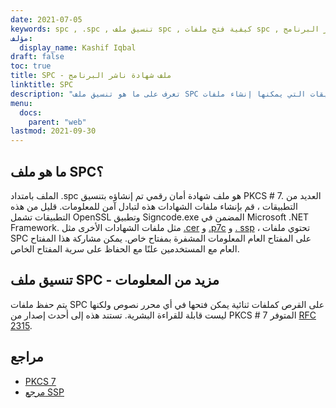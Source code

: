 ```yaml
---
date: 2021-07-05
keywords: spc , .spc , تنسيق ملف spc , كيفية فتح ملفات spc , ملف شهادة ناشر البرنامج
مؤلف:
  display_name: Kashif Iqbal
draft: false
toc: true
title: SPC - ملف شهادة ناشر البرنامج
linktitle: SPC
description: "تعرف على ما هو تنسيق ملف SPC وواجهات برمجة التطبيقات التي يمكنها إنشاء ملفات SPC وفتحها."
menu:
  docs:
    parent: "web"
lastmod: 2021-09-30
---
```


## ما هو ملف SPC؟

الملف بامتداد .spc هو ملف شهادة أمان رقمي تم إنشاؤه بتنسيق PKCS # 7. العديد من التطبيقات ، قم بإنشاء ملفات الشهادات هذه لتبادل آمن للمعلومات. قليل من هذه التطبيقات تشمل OpenSSL وتطبيق Signcode.exe المضمن في Microsoft .NET Framework. مثل ملفات الشهادات الأخرى مثل [.cer](/ar/web/cer/) و [.p7c](/ar/web/p7c/) و [. ssp](/ar/web/ssp/) ، تحتوي ملفات SPC على المفتاح العام المعلومات المشفرة بمفتاح خاص. يمكن مشاركة هذا المفتاح العام مع المستخدمين علنًا مع الحفاظ على سرية المفتاح الخاص.

## تنسيق ملف SPC - مزيد من المعلومات

يتم حفظ ملفات SPC على القرص كملفات ثنائية يمكن فتحها في أي محرر نصوص ولكنها ليست قابلة للقراءة البشرية. تستند هذه إلى أحدث إصدار من PKCS # 7 المتوفر [RFC 2315](https://datatracker.ietf.org/doc/html/rfc2315).

## مراجع

* [PKCS 7](https://en.wikipedia.org/wiki/PKCS_7)
* [مرجع SSP](https://scalate.github.io/scalate/documentation/ssp-reference.html)
